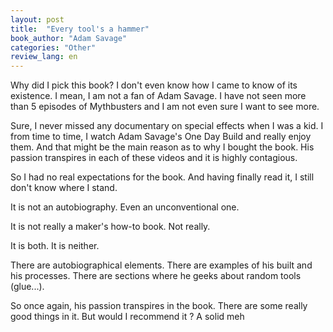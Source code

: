 ```yaml
---
layout: post
title:  "Every tool's a hammer"
book_author: "Adam Savage"
categories: "Other"
review_lang: en
---
```


Why did I pick this book? I don't even know how I came to know of its existence. I mean, I am not a fan of Adam Savage. I have not seen more than 5 episodes of Mythbusters and I am not even sure I want to see more.

Sure, I never missed any documentary on special effects when I was a kid. I from time to time, I watch Adam Savage's One Day Build and really enjoy them. And that might be the main reason as to why I bought the book. His passion transpires in each of these videos and it is highly contagious.

So I had no real expectations for the book. And having finally read it, I still don't know where I stand.

It is not an autobiography. Even an unconventional one.

It is not really a maker's how-to book. Not really.

It is both. It is neither.

There are autobiographical elements. There are examples of his built and his processes. There are sections where he geeks about random tools (glue...).

So once again, his passion transpires in the book. There are some really good things in it. But would I recommend it ? A solid meh